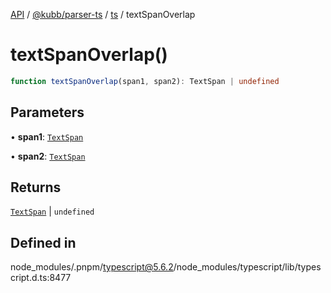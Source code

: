 [API](../../../../../packages.md) / [@kubb/parser-ts](../../../index.md) / [ts](../index.md) / textSpanOverlap

# textSpanOverlap()

```ts
function textSpanOverlap(span1, span2): TextSpan | undefined
```

## Parameters

• **span1**: [`TextSpan`](../interfaces/TextSpan.md)

• **span2**: [`TextSpan`](../interfaces/TextSpan.md)

## Returns

[`TextSpan`](../interfaces/TextSpan.md) \| `undefined`

## Defined in

node\_modules/.pnpm/typescript@5.6.2/node\_modules/typescript/lib/typescript.d.ts:8477
